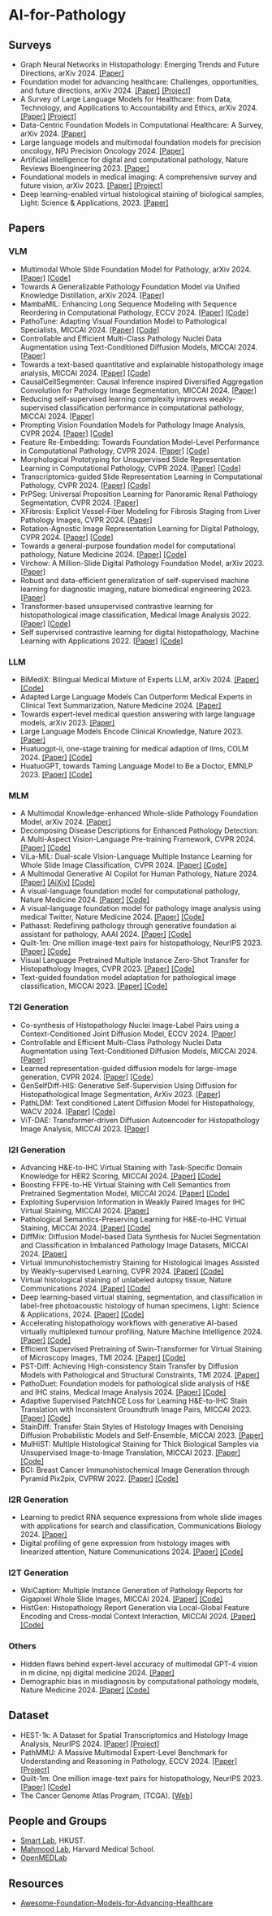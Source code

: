 # AI-for-Pathology
## Surveys
+ Graph Neural Networks in Histopathology: Emerging Trends and Future Directions, arXiv 2024. [[Paper]](https://arxiv.org/pdf/2406.12808)
+ Foundation model for advancing healthcare: Challenges, opportunities, and future directions, arXiv 2024. [[Paper]](https://arxiv.org/pdf/2404.03264) [[Project]](https://github.com/YutingHe-list/Awesome-Foundation-Models-for-Advancing-Healthcare)
+ A Survey of Large Language Models for Healthcare: from Data, Technology, and Applications to Accountability and Ethics, arXiv 2024. [[Paper]](https://arxiv.org/pdf/2310.05694) [[Project]](https://github.com/KaiHe-better/LLM-for-Healthcare)
+ Data-Centric Foundation Models in Computational Healthcare: A Survey, arXiv 2024. [[Paper]](https://arxiv.org/pdf/2401.02458)
+ Large language models and multimodal foundation models for precision oncology, NPJ Precision Oncology 2024. [[Paper]](https://www.nature.com/articles/s41698-024-00573-2)
+ Artificial intelligence for digital and computational pathology, Nature Reviews Bioengineering 2023. [[Paper]](https://arxiv.org/pdf/2401.06148)
+ Foundational models in medical imaging: A comprehensive survey and future vision, arXiv 2023. [[Paper]](https://arxiv.org/pdf/2310.18689) [[Project]](https://github.com/xmindflow/Awesome-Foundation-Models-in-Medical-Imaging)
+ Deep learning-enabled virtual histological staining of biological samples, Light: Science & Applications, 2023. [[Paper]](https://www.nature.com/articles/s41377-023-01104-7.pdf)
## Papers
### VLM
+ Multimodal Whole Slide Foundation Model for Pathology, arXiv 2024. [[Paper]](https://arxiv.org/pdf/2411.19666) [[Code]](https://github.com/mahmoodlab/TITAN)
+ Towards A Generalizable Pathology Foundation Model via Unified Knowledge Distillation, arXiv 2024. [[Paper]](https://arxiv.org/pdf/2407.18449)
+ MambaMIL: Enhancing Long Sequence Modeling with Sequence Reordering in Computational Pathology, ECCV 2024. [[Paper]](https://arxiv.org/pdf/2403.06800) [[Code]](https://arxiv.org/pdf/2403.06800)
+ PathoTune: Adapting Visual Foundation Model to Pathological Specialists, MICCAI 2024. [[Paper]](https://arxiv.org/pdf/2403.16497) [[Code]](https://github.com/openmedlab/PathoDuet)
+ Controllable and Efficient Multi-Class Pathology Nuclei Data Augmentation using Text-Conditioned Diffusion Models, MICCAI 2024. [[Paper]](https://arxiv.org/pdf/2407.14426)
+ Towards a text-based quantitative and explainable histopathology image analysis, MICCAI 2024. [[Paper]](https://arxiv.org/pdf/2407.07360) [[Code]](https://github.com/QuIIL/TQx)
+ CausalCellSegmenter: Causal Inference inspired Diversified Aggregation Convolution for Pathology Image Segmentation, MICCAI 2024. [[Paper]](https://arxiv.org/pdf/2403.06066)
+ Reducing self-supervised learning complexity improves weakly-supervised classification performance in computational pathology, MICCAI 2024. [[Paper]](https://arxiv.org/pdf/2403.04558)
+ Prompting Vision Foundation Models for Pathology Image Analysis, CVPR 2024. [[Paper]](https://openaccess.thecvf.com/content/CVPR2024/papers/Yin_Prompting_Vision_Foundation_Models_for_Pathology_Image_Analysis_CVPR_2024_paper.pdf) [[Code]](https://github.com/7LFB/QAP)
+ Feature Re-Embedding: Towards Foundation Model-Level Performance in Computational Pathology, CVPR 2024. [[Paper]](https://openaccess.thecvf.com/content/CVPR2024/papers/Tang_Feature_Re-Embedding_Towards_Foundation_Model-Level_Performance_in_Computational_Pathology_CVPR_2024_paper.pdf) [[Code]](https://github.com/DearCaat/RRT-MIL)
+ Morphological Prototyping for Unsupervised Slide Representation Learning in Computational Pathology, CVPR 2024. [[Paper]](https://openaccess.thecvf.com/content/CVPR2024/papers/Song_Morphological_Prototyping_for_Unsupervised_Slide_Representation_Learning_in_Computational_Pathology_CVPR_2024_paper.pdf) [[Code]](https://github.com/mahmoodlab/Panther)
+ Transcriptomics-guided Slide Representation Learning in Computational Pathology, CVPR 2024. [[Paper]](https://openaccess.thecvf.com/content/CVPR2024/papers/Jaume_Transcriptomics-guided_Slide_Representation_Learning_in_Computational_Pathology_CVPR_2024_paper.pdf) [[Code]](https://github.com/mahmoodlab/TANGLE)
+ PrPSeg: Universal Proposition Learning for Panoramic Renal Pathology Segmentation, CVPR 2024. [[Paper]](https://openaccess.thecvf.com/content/CVPR2024/papers/Deng_PrPSeg_Universal_Proposition_Learning_for_Panoramic_Renal_Pathology_Segmentation_CVPR_2024_paper.pdf)
+  XFibrosis: Explicit Vessel-Fiber Modeling for Fibrosis Staging from Liver Pathology Images, CVPR 2024. [[Paper]](https://openaccess.thecvf.com/content/CVPR2024/papers/Yin_XFibrosis_Explicit_Vessel-Fiber_Modeling_for_Fibrosis_Staging_from_Liver_Pathology_CVPR_2024_paper.pdf)
+  Rotation-Agnostic Image Representation Learning for Digital Pathology, CVPR 2024. [[Paper]](https://openaccess.thecvf.com/content/CVPR2024/papers/Alfasly_Rotation-Agnostic_Image_Representation_Learning_for_Digital_Pathology_CVPR_2024_paper.pdf) [[Code]](https://kimialabmayo.github.io/PathDino-Page/)
+ Towards a general-purpose foundation model for computational pathology, Nature Medicine 2024. [[Paper]](https://www.nature.com/articles/s41591-024-02857-3.epdf?sharing_token=CzM2TCW_6hilYJ6BCMgx5dRgN0jAjWel9jnR3ZoTv0PwDLGHgijc_t52lQyxVvw552KDCUhMbS4KuO_rvLnP6S1BpmIj9puojkF8lfR5R8uEX08B0FxePgIH0t7DovKvZF4NHQKlq4TZHGAA1wEIdkYKvcr8nUsaa-nNYbNw3JI%3D) [[Code]](https://github.com/mahmoodlab/UNI)
+ Virchow: A Million-Slide Digital Pathology Foundation Model, arXiv 2023. [[Paper]](https://arxiv.org/pdf/2309.07778)
+ Robust and data-efficient generalization of self-supervised machine learning for diagnostic imaging,  nature biomedical engineering 2023. [[Paper]](https://www.nature.com/articles/s41551-023-01049-7)
+ Transformer-based unsupervised contrastive learning for histopathological image classification, Medical Image Analysis 2022. [[Paper]](https://helios2.mi.parisdescartes.fr/~lomn/Cours/ACP/Complement/cTransPAth.pdf) [[Code]](https://github.com/Xiyue-Wang/TransPath)
+ Self supervised contrastive learning for digital histopathology, Machine Learning with Applications 2022. [[Paper]](https://www.sciencedirect.com/science/article/pii/S2666827021000992) [[Code]](https://github.com/ozanciga/self-supervised-histopathology?tab=readme-ov-file)
### LLM
+ BiMediX: Bilingual Medical Mixture of Experts LLM, arXiv 2024. [[Paper]](https://arxiv.org/pdf/2402.13253) [[Code]](https://github.com/mbzuai-oryx/BiMediX)
+ Adapted Large Language Models Can Outperform Medical Experts in Clinical Text Summarization, Nature Medicine 2024. [[Paper]](https://arxiv.org/pdf/2309.07430)
+ Towards expert-level medical question answering with large language models, arXiv 2023. [[Paper]](https://arxiv.org/pdf/2305.09617)
+ Large Language Models Encode Clinical Knowledge, Nature 2023. [[Paper]](https://arxiv.org/pdf/2212.13138)
+ Huatuogpt-ii, one-stage training for medical adaption of llms, COLM 2024. [[Paper]](https://arxiv.org/pdf/2311.09774) [[Code]](https://github.com/FreedomIntelligence/HuatuoGPT-II)
+ HuatuoGPT, towards Taming Language Model to Be a Doctor, EMNLP 2023. [[Paper]](https://arxiv.org/pdf/2305.15075) [[Code]](https://github.com/FreedomIntelligence/HuatuoGPT)
### MLM
+ A Multimodal Knowledge-enhanced Whole-slide Pathology Foundation Model, arXiv 2024. [[Paper]](https://arxiv.org/abs/2407.15362)
+ Decomposing Disease Descriptions for Enhanced Pathology Detection: A Multi-Aspect Vision-Language Pre-training Framework, CVPR 2024. [[Paper]](https://openaccess.thecvf.com/content/CVPR2024/papers/Phan_Decomposing_Disease_Descriptions_for_Enhanced_Pathology_Detection_A_Multi-Aspect_Vision-Language_CVPR_2024_paper.pdf) [[Code]](https://github.com/HieuPhan33/CVPR2024_MAVL)
+ ViLa-MIL: Dual-scale Vision-Language Multiple Instance Learning for Whole Slide Image Classification, CVPR 2024. [[Paper]](https://openaccess.thecvf.com/content/CVPR2024/papers/Shi_ViLa-MIL_Dual-scale_Vision-Language_Multiple_Instance_Learning_for_Whole_Slide_Image_CVPR_2024_paper.pdf) [[Code]](https://github.com/Jiangbo-Shi/ViLa-MIL)
+ A Multimodal Generative AI Copilot for Human Pathology, Nature 2024. [[Paper]](https://www.nature.com/articles/s41586-024-07618-3) [[AiXiv]](https://arxiv.org/pdf/2312.07814) [[Code]](https://github.com/fedshyvana/pathology_mllm_training)
+ A visual-language foundation model for computational pathology, Nature Medicine 2024. [[Paper]](https://www.nature.com/articles/s41591-024-02856-4.epdf?sharing_token=oxrnoCI4J4GotgQPtYqhxtRgN0jAjWel9jnR3ZoTv0PmeocnzHdxO4Q-z304lTFOE9gfAQ4aOUdEe1q7KpOZrJPvH2xnU6NL0L0gf1Wy5LPTCE_ptjKfk7dLA2eG5opNjEHop5oOAfB60GZRNBQbXXwltaWADikm_fOMbypyiWA%3D) [[Code]](https://github.com/mahmoodlab/CONCH)
+ A visual–language foundation model for pathology image analysis using medical Twitter, Nature Medicine 2024. [[Paper]](https://www.nature.com/articles/s41591-023-02504-3.epdf?sharing_token=2umlCrKLgEIF8vmuLpQ7AtRgN0jAjWel9jnR3ZoTv0NWSxjlTuWM3jUBxiqED7ai3ueIDYQ_xX2BBBGXn0IDY_RMdGid_ppbXRxR40prhjrWvtzO3o_QB1gW6NTYt8EB0UO5VjWecg4rWh3LM_L-Rf59L6s9Fx7yR521Lp3GfhU%3D) [[Code]](https://huggingface.co/spaces/vinid/webplip)
+ Pathasst: Redefining pathology through generative foundation ai assistant for pathology, AAAI 2024. [[Paper]](https://arxiv.org/pdf/2305.15072) [[Code]](https://github.com/superjamessyx/Generative-Foundation-AI-Assistant-for-Pathology)
+ Quilt-1m: One million image-text pairs for histopathology, NeurIPS 2023. [[Paper]](https://proceedings.neurips.cc/paper_files/paper/2023/file/775ec578876fa6812c062644964b9870-Paper-Datasets_and_Benchmarks.pdf) [[Code]](https://quilt1m.github.io/)
+ Visual Language Pretrained Multiple Instance Zero-Shot Transfer for Histopathology Images, CVPR 2023. [[Paper]](https://openaccess.thecvf.com/content/CVPR2023/papers/Lu_Visual_Language_Pretrained_Multiple_Instance_Zero-Shot_Transfer_for_Histopathology_Images_CVPR_2023_paper.pdf) [[Code]](https://github.com/mahmoodlab/MI-Zero)
+ Text-guided foundation model adaptation for pathological image classification, MICCAI 2023. [[Paper]](https://arxiv.org/pdf/2307.14901) [[Code]](https://github.com/Yunkun-Zhang/CITE)
### T2I Generation 
+ Co-synthesis of Histopathology Nuclei Image-Label Pairs using a Context-Conditioned Joint Diffusion Model, ECCV 2024. [[Paper]](https://arxiv.org/pdf/2407.14434)
+ Controllable and Efficient Multi-Class Pathology Nuclei Data Augmentation using Text-Conditioned Diffusion Models, MICCAI 2024. [[Paper]](https://arxiv.org/pdf/2407.14426)
+ Learned representation-guided diffusion models for large-image generation, CVPR 2024. [[Paper]](https://openaccess.thecvf.com/content/CVPR2024/papers/Graikos_Learned_Representation-Guided_Diffusion_Models_for_Large-Image_Generation_CVPR_2024_paper.pdf) [[Code]](https://github.com/cvlab-stonybrook/Large-Image-Diffusion?tab=readme-ov-file)
+ GenSelfDiff-HIS: Generative Self-Supervision Using Diffusion for Histopathological Image Segmentation, ArXiv 2023. [[Paper]](https://arxiv.org/pdf/2309.01487)
+ PathLDM: Text conditioned Latent Diffusion Model for Histopathology, WACV 2024. [[Paper]](https://openaccess.thecvf.com/content/WACV2024/papers/Yellapragada_PathLDM_Text_Conditioned_Latent_Diffusion_Model_for_Histopathology_WACV_2024_paper.pdf) [[Code]](https://github.com/cvlab-stonybrook/PathLDM)
+ ViT-DAE: Transformer-driven Diffusion Autoencoder for Histopathology Image Analysis, MICCAI 2023. [[Paper]](https://arxiv.org/pdf/2304.01053)
### I2I Generation
+ Advancing H&E-to-IHC Virtual Staining with Task-Specific Domain Knowledge for HER2 Scoring, MICCAI 2024. [[Paper]](https://papers.miccai.org/miccai-2024/paper/3227_paper.pdf) [[Code]](https://github.com/balball/TDKstain)
+ Boosting FFPE-to-HE Virtual Staining with Cell Semantics from Pretrained Segmentation Model, MICCAI 2024. [[Paper]](https://papers.miccai.org/miccai-2024/paper/3335_paper.pdf) [[Code]](https://github.com/huyihuang/FFPE-to-HE)
+ Exploiting Supervision Information in Weakly Paired Images for IHC Virtual Staining, MICCAI 2024. [[Paper]](https://papers.miccai.org/miccai-2024/paper/3332_paper.pdf)
+ Pathological Semantics-Preserving Learning for H&E-to-IHC Virtual Staining, MICCAI 2024. [[Paper]](https://papers.miccai.org/miccai-2024/paper/2078_paper.pdf) [[Code]](https://github.com/ccitachi/PSPStain)
+ DiffMix: Diffusion Model-based Data Synthesis for Nuclei Segmentation and Classification in Imbalanced Pathology Image Datasets, MICCAI 2024. [[Paper]](https://arxiv.org/pdf/2306.14132)
+ Virtual Immunohistochemistry Staining for Histological Images Assisted by Weakly-supervised Learning, CVPR 2024. [[Paper]](https://openaccess.thecvf.com/content/CVPR2024/papers/Li_Virtual_Immunohistochemistry_Staining_for_Histological_Images_Assisted_by_Weakly-supervised_Learning_CVPR_2024_paper.pdf) [[Code]](https://github.com/jiahanli2022/confusion-GAN)
+ Virtual histological staining of unlabeled autopsy tissue, Nature Communications 2024. [[Paper]](https://www.nature.com/articles/s41467-024-46077-2.pdf) [[Code]](https://github.com/liyuzhu1998/Autopsy-Virtual-Staining/tree/main)
+ Deep learning-based virtual staining, segmentation, and classification in label-free photoacoustic histology of human specimens, Light: Science & Applications, 2024. [[Paper]](https://www.nature.com/articles/s41377-024-01554-7.pdf) [[Code]](https://github.com/YoonChiHo/DL-based-framework-for-automated-HIA-of-label-free-PAH-images)
+ Accelerating histopathology workflows with generative AI-based virtually multiplexed tumour profiling, Nature Machine Intelligence 2024. [[Paper]](https://www.nature.com/articles/s42256-024-00889-5.pdf) [[Code]](https://github.com/AI4SCR/VirtualMultiplexer)
+ Efficient Supervised Pretraining of Swin-Transformer for Virtual Staining of Microscopy Images, TMI 2024. [[Paper]](https://ieeexplore.ieee.org/stamp/stamp.jsp?arnumber=10328980&casa_token=odssktYO2RwAAAAA:uutFKPeBtzTGdxoGaAZ159cLlYl4U7GSZnnbZZM_I0nGes_ivz6lEkBeWkB9Pc4pZX0yfs_Q4mM) [[Code]](https://github.com/birkhoffkiki/CAS-Transformer)
+ PST-Diff: Achieving High-consistency Stain Transfer by Diffusion Models with Pathological and Structural Constraints, TMI 2024. [[Paper]](https://ieeexplore.ieee.org/stamp/stamp.jsp?arnumber=10601703&casa_token=6ZeQbdZo83kAAAAA:LTuZ3L3cNe9VHcxdRZSoXqCObJu3G22AJFP_aGUX4LG6h_QZvSIjRf6kcBsWyhKkFgdLlLOgIOk)
+ PathoDuet: Foundation models for pathological slide analysis of H&E and IHC stains, Medical Image Analysis 2024. [[Paper]](https://www.sciencedirect.com/science/article/pii/S1361841524002147?casa_token=3T5rOS0PhFIAAAAA:HFrJUB9u6wQJcGtgYuKutzLxnJBi4Ks-iWqiPzaf9Fg3tNFlMcpsdmDrqK1iB8PCXIoJTU2dVwg) [[Code]](https://github.com/openmedlab/PathoDuet)
+ Adaptive Supervised PatchNCE Loss for Learning H&E-to-IHC Stain Translation with Inconsistent Groundtruth Image Pairs, MICCAI 2023. [[Paper]](https://arxiv.org/pdf/2303.06193) [[Code]](https://github.com/lifangda01/AdaptiveSupervisedPatchNCE)
+ StainDiff: Transfer Stain Styles of Histology Images with Denoising Diffusion Probabilistic Models and Self-Ensemble, MICCAI 2023. [[Paper]](https://link.springer.com/epdf/10.1007/978-3-031-43987-2_53?sharing_token=USlvHa4KCa0yfgjwzi-v0_e4RwlQNchNByi7wbcMAY7jxNo0bliUewITgRTD3ZK5MCg3ig12I68XFqBSO8sjxfbXg6aF3-OhSFqLEIV2d97CJYVwsb-jQ6HCOj1p_9QFw0dKRg8Yf_TR7izxU2spWiJV_1MQXpt80NDAsZ4JwLs%3D)
+ MulHiST: Multiple Histological Staining for Thick Biological Samples via Unsupervised Image-to-Image Translation, MICCAI 2023. [[Paper]](https://link.springer.com/epdf/10.1007/978-3-031-43987-2_71sharing_token=vw71r1FBJEDBpzyS6_MUzPe4RwlQNchNByi7wbcMAY7jxNo0bliUewITgRTD3ZK59goddOmnxh-67oF2XQOZKNcmmAnr0vwIpAWBZbwflK7PMvqbJ3MziqUy20lIdFW7cMf8IHIjEPbsBrwBujH2qijEfOvr6xxRNJMJtSqDRrw%3D) [[Code]](https://github.com/TABLAB-HKUST/MulHiST)
+ BCI: Breast Cancer Immunohistochemical Image Generation through Pyramid Pix2pix, CVPRW 2022. [[Paper]](https://openaccess.thecvf.com/content/CVPR2022W/CVMI/papers/Liu_BCI_Breast_Cancer_Immunohistochemical_Image_Generation_Through_Pyramid_Pix2pix_CVPRW_2022_paper.pdf) [[Code]](https://bupt-ai-cz.github.io/BCI/)
### I2R Generation
+ Learning to predict RNA sequence expressions from whole slide images with applications for search and classification,  Communications Biology 2024. [[Paper]](https://www.nature.com/articles/s42003-023-04583-x.pdf)
+ Digital profiling of gene expression from histology images with linearized attention, Nature Communications 2024. [[Paper]](https://www.nature.com/articles/s41467-024-54182-5.pdf) [[Code]](https://github.com/gevaertlab/sequoia-pub)
### I2T Generation
+ WsiCaption: Multiple Instance Generation of Pathology Reports for Gigapixel Whole Slide Images, MICCAI 2024. [[Paper]](https://arxiv.org/abs/2311.16480) [[Code]](https://github.com/cpystan/Wsi-Caption?tab=readme-ov-file)
+ HistGen: Histopathology Report Generation via Local-Global Feature Encoding and Cross-modal Context Interaction, MICCAI 2024. [[Paper]](https://arxiv.org/pdf/2403.05396) [[Code]](https://github.com/dddavid4real/HistGen)
### Others
+ Hidden flaws behind expert-level accuracy of multimodal GPT-4 vision in m dicine, npj digital medicine 2024. [[Paper]](https://www.nature.com/articles/s41746-024-01185-7?fromPaywallRec=false)
+ Demographic bias in misdiagnosis by computational pathology models, Nature Medicine 2024. [[Paper]](https://www.nature.com/articles/s41591-024-02885-z.epdf?sharing_token=eFiSitgoBRMhuXIq6n8c-tRgN0jAjWel9jnR3ZoTv0NYPqVo1LCdipUMRepKsM_GUUvsvU5K2bZ3A2cu2jGYzRqeePzKrCjvhlJOTbwpdwL8UTZ4JR338f19cDSk1GOHmLQmjtKlpNaQLvJMSABezkCyM0NU06nKhkdOcN4d9TE%3D) [[Code]](https://github.com/mahmoodlab/CPATH_demographics?tab=readme-ov-file)
## Dataset
+ HEST-1k: A Dataset for Spatial Transcriptomics and Histology Image Analysis, NeurIPS 2024. [[Paper]](https://arxiv.org/pdf/2406.16192) [[Project]](https://github.com/mahmoodlab/hest)
+ PathMMU: A Massive Multimodal Expert-Level Benchmark for Understanding and Reasoning in Pathology, ECCV 2024. [[Paper]](https://arxiv.org/pdf/2401.16355) [[Project]](https://pathmmu-benchmark.github.io/#/)
+ Quilt-1m: One million image-text pairs for histopathology, NeurIPS 2023. [[Paper]](https://proceedings.neurips.cc/paper_files/paper/2023/file/775ec578876fa6812c062644964b9870-Paper-Datasets_and_Benchmarks.pdf) [[Code]](https://quilt1m.github.io/)
+ The Cancer Genome Atlas Program, (TCGA). [[Web]](https://www.cancer.gov/ccg/research/genome-sequencing/tcga)
## People and Groups
+ [Smart Lab](https://hkustsmartlab.github.io/), HKUST.
+ [Mahmood Lab](https://faisal.ai/), Harvard Medical School.
+ [OpenMEDLab](https://github.com/openmedlab)
## Resources
+ [Awesome-Foundation-Models-for-Advancing-Healthcare](https://github.com/YutingHe-list/Awesome-Foundation-Models-for-Advancing-Healthcare)
